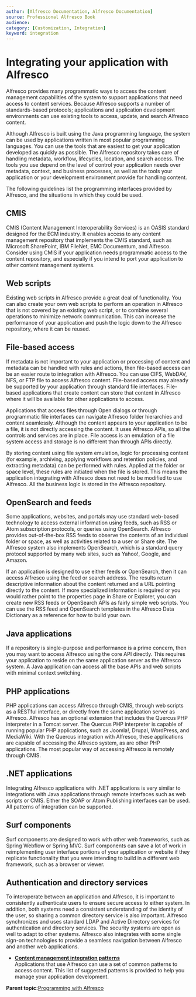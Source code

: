```yaml
---
author: [Alfresco Documentation, Alfresco Documentation]
source: Professional Alfresco Book
audience: 
category: [Customization, Integration]
keyword: integration
---
```


# Integrating your application with Alfresco

Alfresco provides many programmatic ways to access the content management capabilities of the system to support applications that need access to content services. Because Alfresco supports a number of standards-based protocols; applications and application development environments can use existing tools to access, update, and search Alfresco content.

Although Alfresco is built using the Java programming language, the system can be used by applications written in most popular programming languages. You can use the tools that are easiest to get your application developed as quickly as possible. The Alfresco repository takes care of handling metadata, workflow, lifecycles, location, and search access. The tools you use depend on the level of control your application needs over metadata, context, and business processes, as well as the tools your application or your development environment provide for handling content.

The following guidelines list the programming interfaces provided by Alfresco, and the situations in which they could be used.

## CMIS

CMIS \(Content Management Interoperability Services\) is an OASIS standard designed for the ECM industry. It enables access to any content management repository that implements the CMIS standard, such as Microsoft SharePoint, IBM FileNet, EMC Documentum, and Alfresco. Consider using CMIS if your application needs programmatic access to the content repository, and especially if you intend to port your application to other content management systems.

## Web scripts

Existing web scripts in Alfresco provide a great deal of functionality. You can also create your own web scripts to perform an operation in Alfresco that is not covered by an existing web script, or to combine several operations to minimize network communication. This can increase the performance of your application and push the logic down to the Alfresco repository, where it can be reused.

## File-based access

If metadata is not important to your application or processing of content and metadata can be handled with rules and actions, then file-based access can be an easier route to integration with Alfresco. You can use CIFS, WebDAV, NFS, or FTP file to access Alfresco content. File-based access may already be supported by your application through standard file interfaces. File-based applications that create content can store that content in Alfresco where it will be available for other applications to access.

Applications that access files through Open dialogs or through programmatic file interfaces can navigate Alfresco folder hierarchies and content seamlessly. Although the content appears to your application to be a file, it is not directly accessing the content. It uses Alfresco APIs, so all the controls and services are in place. File access is an emulation of a file system access and storage is no different than through APIs directly.

By storing content using file system emulation, logic for processing content \(for example, archiving, applying workflows and retention policies, and extracting metadata\) can be performed with rules. Applied at the folder or space level, these rules are initiated when the file is stored. This means the application integrating with Alfresco does not need to be modified to use Alfresco. All the business logic is stored in the Alfresco repository.

## OpenSearch and feeds

Some applications, websites, and portals may use standard web-based technology to access external information using feeds, such as RSS or Atom subscription protocols, or queries using OpenSearch. Alfresco provides out-of-the-box RSS feeds to observe the contents of an individual folder or space, as well as activities related to a user or Share site. The Alfresco system also implements OpenSearch, which is a standard query protocol supported by many web sites, such as Yahoo!, Google, and Amazon.

If an application is designed to use either feeds or OpenSearch, then it can access Alfresco using the feed or search address. The results return descriptive information about the content returned and a URL pointing directly to the content. If more specialized information is required or you would rather point to the properties page in Share or Explorer, you can create new RSS feeds or OpenSearch APIs as fairly simple web scripts. You can use the RSS feed and OpenSearch templates in the Alfresco Data Dictionary as a reference for how to build your own.

## Java applications

If a repository is single-purpose and performance is a prime concern, then you may want to access Alfresco using the core API directly. This requires your application to reside on the same application server as the Alfresco system. A Java application can access all the base APIs and web scripts with minimal context switching.

## PHP applications

PHP applications can access Alfresco through CMIS, through web scripts as a RESTful interface, or directly from the same application server as Alfresco. Alfresco has an optional extension that includes the Quercus PHP interpreter in a Tomcat server. The Quercus PHP interpreter is capable of running popular PHP applications, such as Joomla!, Drupal, WordPress, and MediaWiki. With the Quercus integration with Alfresco, these applications are capable of accessing the Alfresco system, as are other PHP applications. The most popular way of accessing Alfresco is remotely through CMIS.

## .NET applications

Integrating Alfresco applications with .NET applications is very similar to integrations with Java applications through remote interfaces such as web scripts or CMIS. Either the SOAP or Atom Publishing interfaces can be used. All patterns of integration can be supported.

## Surf components

Surf components are designed to work with other web frameworks, such as Spring Webflow or Spring MVC. Surf components can save a lot of work in reimplementing user interface portions of your application or website if they replicate functionality that you were intending to build in a different web framework, such as a browser or viewer.

## Authentication and directory services

To interoperate between an application and Alfresco, it is important to consistently authenticate users to ensure secure access to either system. In addition, both systems need a consistent understanding of the identity of the user, so sharing a common directory service is also important. Alfresco synchronizes and uses standard LDAP and Active Directory services for authentication and directory services. The security systems are open as well to adapt to other systems. Alfresco also integrates with some single sign-on technologies to provide a seamless navigation between Alfresco and another web applications.

-   **[Content management integration patterns](../concepts/integration-patterns.md)**  
Applications that use Alfresco can use a set of common patterns to access content. This list of suggested patterns is provided to help you manage your application development.

**Parent topic:**[Programming with Alfresco](../concepts/programming-intro.md)

